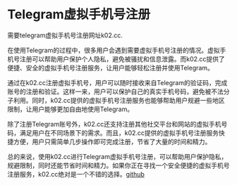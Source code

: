 # Telegram虚拟手机号注册

需要telegram虚拟手机号注册网址k02.cc. 

在使用Telegram的过程中，很多用户会遇到需要虚拟手机号注册的情况。虚拟手机号注册可以帮助用户保护个人隐私，避免被骚扰和信息泄露。而k02.cc提供了便捷、安全的虚拟手机号注册服务，让用户能够轻松注册并使用Telegram。

通过在k02.cc注册虚拟手机号，用户可以随时接收来自Telegram的验证码，完成账号的注册和验证。这样一来，用户可以保护自己的真实手机号码，避免被不法分子利用。同时，k02.cc提供的虚拟手机号注册服务也能够帮助用户规避一些地区限制，让用户能够更加自由地使用Telegram。

除了注册Telegram账号外，k02.cc还支持注册其他社交平台和网站的虚拟手机号码，满足用户在不同场景下的需求。而且，k02.cc提供的虚拟手机号注册服务快捷方便，用户只需简单几步操作即可完成注册，节省了大量的时间和精力。

总的来说，使用k02.cc进行Telegram虚拟手机号注册，可以帮助用户保护隐私，规避限制，同时还能节省时间和精力。如果你正在寻找一个安全便捷的虚拟手机号注册服务，k02.cc绝对是一个不错的选择。[github](https://github.com)